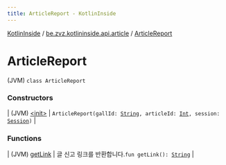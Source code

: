 ```yaml
---
title: ArticleReport - KotlinInside
---
```


[KotlinInside](../../index.html) / [be.zvz.kotlininside.api.article](../index.html) / [ArticleReport](./index.html)

# ArticleReport

(JVM) `class ArticleReport`

### Constructors

| (JVM) [&lt;init&gt;](-init-.html) | `ArticleReport(gallId: `[`String`](https://kotlinlang.org/api/latest/jvm/stdlib/kotlin/-string/index.html)`, articleId: `[`Int`](https://kotlinlang.org/api/latest/jvm/stdlib/kotlin/-int/index.html)`, session: `[`Session`](../../be.zvz.kotlininside.session/-session/index.html)`)` |

### Functions

| (JVM) [getLink](get-link.html) | 글 신고 링크를 반환합니다.`fun getLink(): `[`String`](https://kotlinlang.org/api/latest/jvm/stdlib/kotlin/-string/index.html) |

